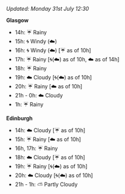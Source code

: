*Updated: Monday 31st July 12:30*

**Glasgow**

* 14h: :umbrella: Rainy
* 15h: :cyclone: Windy (:cloud:)
* 16h: :cyclone: Windy (:cloud:) [:umbrella: as of 10h]
* 17h: :umbrella: Rainy [:cyclone:(:cloud:) as of 10h, :cloud: as of 14h]
* 18h: :umbrella: Rainy
* 19h: :cloud: Cloudy [:cyclone:(:cloud:) as of 10h]
* 20h: :umbrella: Rainy [:cloud: as of 10h]
* 21h - 0h: :cloud: Cloudy
* 1h: :umbrella: Rainy

**Edinburgh**

* 14h: :cloud: Cloudy [:umbrella: as of 10h]
* 15h: :umbrella: Rainy [:cloud: as of 10h]
* 16h, 17h: :umbrella: Rainy
* 18h: :cloud: Cloudy [:umbrella: as of 10h]
* 19h: :umbrella: Rainy [:cyclone:(:cloud:) as of 10h]
* 20h: :cloud: Cloudy [:cyclone:(:cloud:) as of 10h]
* 21h - 1h: :partly_sunny: Partly Cloudy
